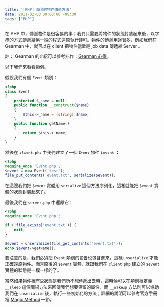 ```yaml
---
title: '[PHP] 簡易的物件傳遞方法'
date: 2011-02-03 00:00:00 +08:00
tags: ["PHP"]
---
```


在 PHP 中，傳遞物件是很容易的事；我們只需要將物件的狀態封裝起來後，以字串的方式傳遞給另一端的程式還原執行即可。物件的傳遞用途很多，例如我們在 Gearman 中，就可以在 client 把物件當做是 job data 傳遞給 Server 。

註： Gearman 的介紹可以參考拙作：[Gearman 心得](http://www.jaceju.net/blog/archives/1211)。

以下我們來看看範例。

<!-- more -->

假設我們有個 `Event` 類別：

```php
<?php
class Event
{
    protected $_name = null;
    public function __construct($name)
    {
        $this->_name = (string) $name;
    }
    public function getName()
    {
        return $this->_name;
    }
}
```

然後在 `client.php` 中我們建立了一個 `Event` 物件 `$event` ：

```php
<?php
require_once 'Event.php';
$event = new Event('test');
file_put_contents('event.txt', serialize($event));
```

在這邊我們把 `$event` 實體用 `serialize` 這個方法序列化，這樣就能把 `$event` 實體的狀態封裝起來了。

最後我們在 `server.php` 中還原它：

```php
<?php
require_once 'Event.php';

if (!file_exists('event.txt')) {
    exit;
}

$event = unserialize(file_get_contents('event.txt'));
echo $event->getName();
```

要注意的是，我們必須把 `Event` 類別的宣告也包含進來，這樣 `unserialize` 才能正確還原物件。而還原後的 `$event` 實體，就跟我們在 `client.php` 建立的 `$event` 實體的狀態是一模一樣的了。

當然如果物件裡有些狀態是我們所不想傳遞出去時，這時候可以在類別裡定義 `__sleep` 這個魔術方法來回傳我們想要保留的屬性，而 `__wakeup` 方法則可以協助我們在 `unserialize` 後，執行一些初始化的方法；詳細的說明可以參考官方手冊裡 [Magic Method](http://www.php.net/manual/en/language.oop5.magic.php) 一節。
